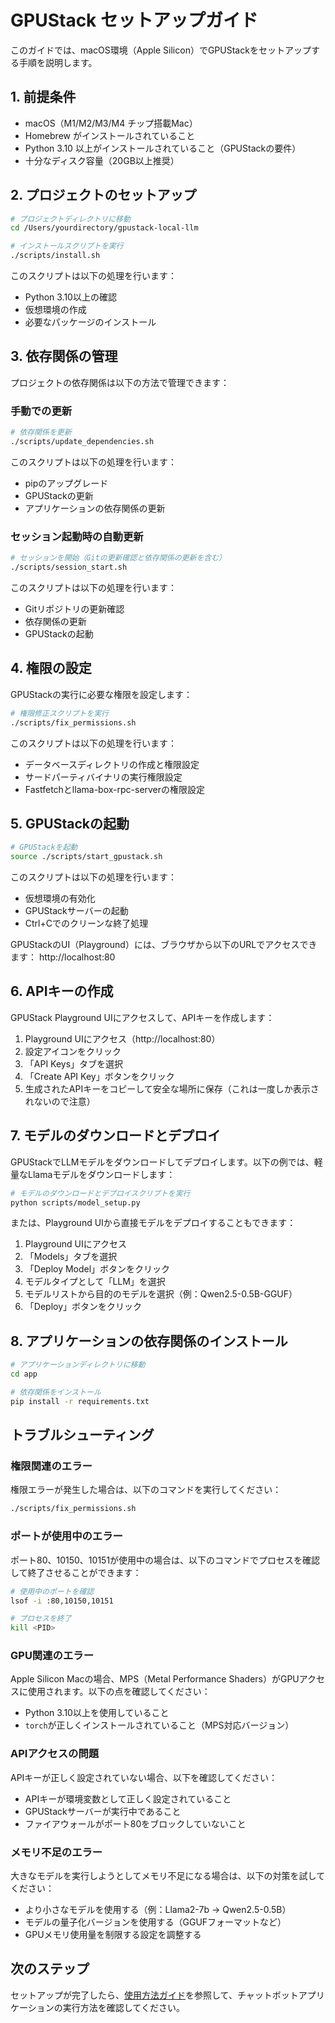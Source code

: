 # GPUStack セットアップガイド

このガイドでは、macOS環境（Apple Silicon）でGPUStackをセットアップする手順を説明します。

## 1. 前提条件

- macOS（M1/M2/M3/M4 チップ搭載Mac）
- Homebrew がインストールされていること
- Python 3.10 以上がインストールされていること（GPUStackの要件）
- 十分なディスク容量（20GB以上推奨）

## 2. プロジェクトのセットアップ

```bash
# プロジェクトディレクトリに移動
cd /Users/yourdirectory/gpustack-local-llm

# インストールスクリプトを実行
./scripts/install.sh
```

このスクリプトは以下の処理を行います：
- Python 3.10以上の確認
- 仮想環境の作成
- 必要なパッケージのインストール

## 3. 依存関係の管理

プロジェクトの依存関係は以下の方法で管理できます：

### 手動での更新
```bash
# 依存関係を更新
./scripts/update_dependencies.sh
```

このスクリプトは以下の処理を行います：
- pipのアップグレード
- GPUStackの更新
- アプリケーションの依存関係の更新

### セッション起動時の自動更新
```bash
# セッションを開始（Gitの更新確認と依存関係の更新を含む）
./scripts/session_start.sh
```

このスクリプトは以下の処理を行います：
- Gitリポジトリの更新確認
- 依存関係の更新
- GPUStackの起動

## 4. 権限の設定

GPUStackの実行に必要な権限を設定します：

```bash
# 権限修正スクリプトを実行
./scripts/fix_permissions.sh
```

このスクリプトは以下の処理を行います：
- データベースディレクトリの作成と権限設定
- サードパーティバイナリの実行権限設定
- Fastfetchとllama-box-rpc-serverの権限設定

## 5. GPUStackの起動

```bash
# GPUStackを起動
source ./scripts/start_gpustack.sh
```

このスクリプトは以下の処理を行います：
- 仮想環境の有効化
- GPUStackサーバーの起動
- Ctrl+Cでのクリーンな終了処理

GPUStackのUI（Playground）には、ブラウザから以下のURLでアクセスできます：
http://localhost:80

## 6. APIキーの作成

GPUStack Playground UIにアクセスして、APIキーを作成します：

1. Playground UIにアクセス（http://localhost:80）
2. 設定アイコンをクリック
3. 「API Keys」タブを選択
4. 「Create API Key」ボタンをクリック
5. 生成されたAPIキーをコピーして安全な場所に保存（これは一度しか表示されないので注意）

## 7. モデルのダウンロードとデプロイ

GPUStackでLLMモデルをダウンロードしてデプロイします。以下の例では、軽量なLlamaモデルをダウンロードします：

```bash
# モデルのダウンロードとデプロイスクリプトを実行
python scripts/model_setup.py
```

または、Playground UIから直接モデルをデプロイすることもできます：

1. Playground UIにアクセス
2. 「Models」タブを選択
3. 「Deploy Model」ボタンをクリック
4. モデルタイプとして「LLM」を選択
5. モデルリストから目的のモデルを選択（例：Qwen2.5-0.5B-GGUF）
6. 「Deploy」ボタンをクリック

## 8. アプリケーションの依存関係のインストール

```bash
# アプリケーションディレクトリに移動
cd app

# 依存関係をインストール
pip install -r requirements.txt
```

## トラブルシューティング

### 権限関連のエラー

権限エラーが発生した場合は、以下のコマンドを実行してください：

```bash
./scripts/fix_permissions.sh
```

### ポートが使用中のエラー

ポート80、10150、10151が使用中の場合は、以下のコマンドでプロセスを確認して終了させることができます：

```bash
# 使用中のポートを確認
lsof -i :80,10150,10151

# プロセスを終了
kill <PID>
```

### GPU関連のエラー

Apple Silicon Macの場合、MPS（Metal Performance Shaders）がGPUアクセスに使用されます。以下の点を確認してください：

- Python 3.10以上を使用していること
- `torch`が正しくインストールされていること（MPS対応バージョン）

### APIアクセスの問題

APIキーが正しく設定されていない場合、以下を確認してください：

- APIキーが環境変数として正しく設定されていること
- GPUStackサーバーが実行中であること
- ファイアウォールがポート80をブロックしていないこと

### メモリ不足のエラー

大きなモデルを実行しようとしてメモリ不足になる場合は、以下の対策を試してください：

- より小さなモデルを使用する（例：Llama2-7b → Qwen2.5-0.5B）
- モデルの量子化バージョンを使用する（GGUFフォーマットなど）
- GPUメモリ使用量を制限する設定を調整する

## 次のステップ

セットアップが完了したら、[使用方法ガイド](usage_guide.md)を参照して、チャットボットアプリケーションの実行方法を確認してください。
